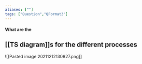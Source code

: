 ```yaml
---
aliases: [""]
tags: ["Question","QFormat3"]
---
```


#### What are the
## [[TS diagram]]s for the different processes
![[Pasted image 20211212130827.png]]
